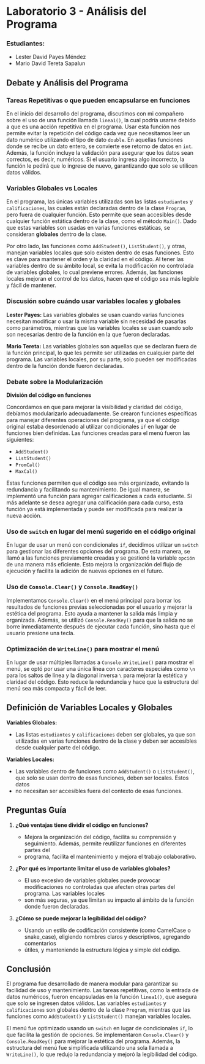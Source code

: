# Laboratorio 3 - Análisis del Programa

### Estudiantes:
- Lester David Payes Méndez
- Mario David Tereta Sapalun

## Debate y Análisis del Programa

### Tareas Repetitivas o que pueden encapsularse en funciones

En el inicio del desarrollo del programa, discutimos con mi compañero sobre el uso de una función llamada `linea1()`, la cual podría 
usarse debido a que es una acción repetitiva en el programa. Usar esta función nos permite evitar la repetición del código cada vez 
que necesitamos leer un dato numérico utilizando el tipo de dato `double`. En aquellas funciones donde se recibe un dato entero, se 
convierte ese retorno de datos en `int`. Además, la función incluye la validación para asegurar que los datos sean correctos, es 
decir, numéricos. Si el usuario ingresa algo incorrecto, la función le pedirá que lo ingrese de nuevo, garantizando que solo se 
utilicen datos válidos.

### Variables Globales vs Locales

En el programa, las únicas variables utilizadas son las listas `estudiantes` y `calificaciones`, las cuales están declaradas dentro 
de la clase `Program`, pero fuera de cualquier función. Esto permite que sean accesibles desde cualquier función estática dentro de 
la clase, como el método `Main()`. Dado que estas variables son usadas en varias funciones estáticas, se consideran **globales** 
dentro de la clase.

Por otro lado, las funciones como `AddStudent()`, `ListStudent()`, y otras, manejan variables locales que solo existen dentro de 
esas funciones. Esto es clave para mantener el orden y la claridad en el código. Al tener las variables dentro de su ámbito 
local, se evita la modificación no controlada de variables globales, lo cual previene errores. Además, las funciones locales 
mejoran el control de los datos, hacen que el código sea más legible y fácil de mantener.

### Discusión sobre cuándo usar variables locales y globales

**Lester Payes:** Las variables globales se usan cuando varias funciones necesitan modificar o usar la misma variable sin necesidad 
de pasarlas como parámetros, mientras que las variables locales se usan cuando solo son necesarias dentro de la función en la que 
fueron declaradas.

**Mario Tereta:** Las variables globales son aquellas que se declaran fuera de la función principal, lo que les permite ser utilizadas 
en cualquier parte del programa. Las variables locales, por su parte, solo pueden ser modificadas dentro de la función donde fueron 
declaradas.

### Debate sobre la Modularización

**División del código en funciones**

Concordamos en que para mejorar la visibilidad y claridad del código, debíamos modularizarlo adecuadamente. Se crearon funciones específicas 
para manejar diferentes operaciones del programa, ya que el código original estaba desordenado al utilizar condicionales `if` en lugar de 
funciones bien definidas. Las funciones creadas para el menú fueron las siguientes:
- `AddStudent()`
- `ListStudent()`
- `PromCal()`
- `MaxCal()`

Estas funciones permiten que el código sea más organizado, evitando la redundancia y facilitando su mantenimiento. De igual manera, se implementó 
una función para agregar calificaciones a cada estudiante. Si más adelante se desea agregar una calificación para cada curso, esta función ya está 
implementada y puede ser modificada para realizar la nueva acción.

### Uso de `switch` en lugar del menú sugerido en el código original

En lugar de usar un menú con condicionales `if`, decidimos utilizar un `switch` para gestionar las diferentes opciones del programa. De esta 
manera, se llamó a las funciones previamente creadas y se gestionó la variable `opción` de una manera más eficiente. Esto mejora la organización 
del flujo de ejecución y facilita la adición de nuevas opciones en el futuro.

### Uso de `Console.Clear()` y `Console.ReadKey()`

Implementamos `Console.Clear()` en el menú principal para borrar los resultados de funciones previas seleccionadas por el usuario y mejorar la 
estética del programa. Esto ayuda a mantener la salida más limpia y organizada. Además, se utilizó `Console.ReadKey()` para que la salida no se 
borre inmediatamente después de ejecutar cada función, sino hasta que el usuario presione una tecla.

### Optimización de `WriteLine()` para mostrar el menú

En lugar de usar múltiples llamadas a `Console.WriteLine()` para mostrar el menú, se optó por usar una única línea con caracteres especiales 
como `\n` para los saltos de línea y la diagonal inversa `\` para mejorar la estética y claridad del código. Esto reduce la redundancia y hace 
que la estructura del menú sea más compacta y fácil de leer.

## Definición de Variables Locales y Globales

**Variables Globales:**
- Las listas `estudiantes` y `calificaciones` deben ser globales, ya que son utilizadas en varias funciones dentro de la clase y deben ser accesibles
  desde cualquier parte del código.

**Variables Locales:**
- Las variables dentro de funciones como `AddStudent()` o `ListStudent()`, que solo se usan dentro de esas funciones, deben ser locales. Estos datos
- no necesitan ser accesibles fuera del contexto de esas funciones.

## Preguntas Guía

1. **¿Qué ventajas tiene dividir el código en funciones?**
   - Mejora la organización del código, facilita su comprensión y seguimiento. Además, permite reutilizar funciones en diferentes partes del
   - programa, facilita el mantenimiento y mejora el trabajo colaborativo.

2. **¿Por qué es importante limitar el uso de variables globales?**
   - El uso excesivo de variables globales puede provocar modificaciones no controladas que afecten otras partes del programa. Las variables locales
   - son más seguras, ya que limitan su impacto al ámbito de la función donde fueron declaradas.

3. **¿Cómo se puede mejorar la legibilidad del código?**
   - Usando un estilo de codificación consistente (como CamelCase o snake_case), eligiendo nombres claros y descriptivos, agregando comentarios
   - útiles, y manteniendo la estructura lógica y simple del código.

## Conclusión

El programa fue desarrollado de manera modular para garantizar su facilidad de uso y mantenimiento. Las tareas repetitivas, como la entrada de datos 
numéricos, fueron encapsuladas en la función `linea1()`, que asegura que solo se ingresen datos válidos. Las variables `estudiantes` y `calificaciones` 
son globales dentro de la clase `Program`, mientras que las funciones como `AddStudent()` y `ListStudent()` manejan variables locales.

El menú fue optimizado usando un `switch` en lugar de condicionales `if`, lo que facilita la gestión de opciones. Se implementaron `Console.Clear()` y `Console.ReadKey()`
para mejorar la estética del programa. Además, la estructura del menú fue simplificada utilizando una sola llamada a `WriteLine()`, lo que redujo la redundancia y mejoró 
la legibilidad del código.

